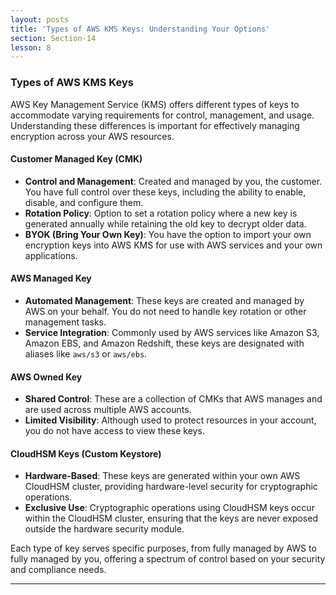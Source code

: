 ```yaml
---
layout: posts
title: 'Types of AWS KMS Keys: Understanding Your Options'
section: Section-14
lesson: 8
---
```


### Types of AWS KMS Keys

AWS Key Management Service (KMS) offers different types of keys to accommodate varying requirements for control, management, and usage. Understanding these differences is important for effectively managing encryption across your AWS resources.

<!-- pagebreak -->

#### Customer Managed Key (CMK)

- **Control and Management**: Created and managed by you, the customer. You have full control over these keys, including the ability to enable, disable, and configure them.
- **Rotation Policy**: Option to set a rotation policy where a new key is generated annually while retaining the old key to decrypt older data.
- **BYOK (Bring Your Own Key)**: You have the option to import your own encryption keys into AWS KMS for use with AWS services and your own applications.
<!-- pagebreak -->

#### AWS Managed Key

- **Automated Management**: These keys are created and managed by AWS on your behalf. You do not need to handle key rotation or other management tasks.
- **Service Integration**: Commonly used by AWS services like Amazon S3, Amazon EBS, and Amazon Redshift, these keys are designated with aliases like `aws/s3` or `aws/ebs`.
<!-- pagebreak -->

#### AWS Owned Key

- **Shared Control**: These are a collection of CMKs that AWS manages and are used across multiple AWS accounts.
- **Limited Visibility**: Although used to protect resources in your account, you do not have access to view these keys.
<!-- pagebreak -->

#### CloudHSM Keys (Custom Keystore)

- **Hardware-Based**: These keys are generated within your own AWS CloudHSM cluster, providing hardware-level security for cryptographic operations.
- **Exclusive Use**: Cryptographic operations using CloudHSM keys occur within the CloudHSM cluster, ensuring that the keys are never exposed outside the hardware security module.

Each type of key serves specific purposes, from fully managed by AWS to fully managed by you, offering a spectrum of control based on your security and compliance needs.

---
